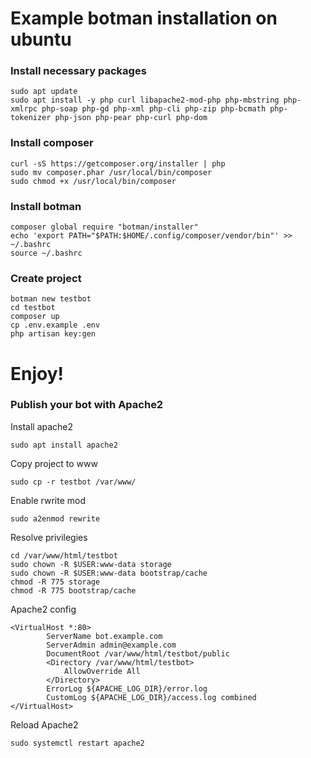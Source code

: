 # Example botman installation on ubuntu

### Install necessary packages
```
sudo apt update
sudo apt install -y php curl libapache2-mod-php php-mbstring php-xmlrpc php-soap php-gd php-xml php-cli php-zip php-bcmath php-tokenizer php-json php-pear php-curl php-dom
```
### Install composer
```
curl -sS https://getcomposer.org/installer | php
sudo mv composer.phar /usr/local/bin/composer
sudo chmod +x /usr/local/bin/composer
```
### Install botman
```
composer global require "botman/installer"
echo 'export PATH="$PATH:$HOME/.config/composer/vendor/bin"' >> ~/.bashrc
source ~/.bashrc
```
### Create project
```
botman new testbot
cd testbot
composer up
cp .env.example .env
php artisan key:gen
```
# Enjoy!

### Publish your bot with Apache2
<p> Install apache2
  
`sudo apt install apache2`

<p> Copy project to www
  
`sudo cp -r testbot /var/www/`

<p> Enable rwrite mod
  
`sudo a2enmod rewrite`
  
<p> Resolve privilegies
  
```
cd /var/www/html/testbot
sudo chown -R $USER:www-data storage
sudo chown -R $USER:www-data bootstrap/cache
chmod -R 775 storage
chmod -R 775 bootstrap/cache
```
<p> Apache2 config
        
```
<VirtualHost *:80>
        ServerName bot.example.com
        ServerAdmin admin@example.com
        DocumentRoot /var/www/html/testbot/public
        <Directory /var/www/html/testbot>
            AllowOverride All
        </Directory>
        ErrorLog ${APACHE_LOG_DIR}/error.log
        CustomLog ${APACHE_LOG_DIR}/access.log combined
</VirtualHost>
```
<p> Reload Apache2
  
`sudo systemctl restart apache2`
  

